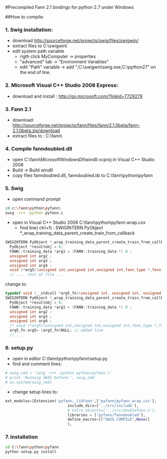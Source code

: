 #Precompiled Fann 2.1 bindings for python 2.7 under Windows

##How to compile:
### 1. Swig installation:
  * download http://sourceforge.net/projects/swig/files/swigwin/
  * extract files to C:\swigwin\
  * edit system path variable
    * rigth click MyComputer -> properties
    * "advanced" tab -> "Environment Variables"
    * edit "Path" variable -> add ";C:\swigwin\swig.exe;C:\python27\" on the end of line.

### 2. Microsoft Visual C++ Studio 2008 Express:
  * download and install : http://go.microsoft.com/?linkid=7729279 

### 3. Fann 2.1
  * download: http://sourceforge.net/projects/fann/files/fann/2.1.0beta/fann-2.1.0beta.zip/download  
  * extract files to : C:\fann\

### 4. Compile fanndoubled.dll
  * open C:\fann\MicrosoftWindowsDll\windll.vcproj in Visual C++ Studio 2008
  * Build -> Build windll
  * copy files fanndoubled.dll, fanndoubled.lib to C:\fann\python\pyfann

### 5. Swig
  * open command prompt

``` sh
cd c:\fann\python\pyfann\
swig -c++ -python pyfann.i
```

  * open in Visual C++ Studio 2008 C:\fann\python\pyfann.wrap.cxx
    *  find line( ctrl+f) : SWIGINTERN PyObject     *_wrap_training_data_parent_create_train_from_callback

```c++
SWIGINTERN PyObject *_wrap_training_data_parent_create_train_from_callback(PyObject *SWIGUNUSEDPARM(self), PyObject *args) {
  PyObject *resultobj = 0;
  FANN::training_data *arg1 = (FANN::training_data *) 0 ;
  unsigned int arg2 ;
  unsigned int arg3 ;
  unsigned int arg4 ;
  void (*arg5)(unsigned int,unsigned int,unsigned int,fann_type *,fann_type *) = (void (*)(unsigned int,unsigned int,unsigned int,fann_type *,fann_type *)) 0 ;
  // .... rest of file ...
```

change to:

```c++
typedef void (__stdcall *arg5_fn)(unsigned int, unsigned int, unsigned int, fann_type*, fann_type*); // added line 
SWIGINTERN PyObject *_wrap_training_data_parent_create_train_from_callback(PyObject *SWIGUNUSEDPARM(self), PyObject *args) {
  PyObject *resultobj = 0;
  FANN::training_data *arg1 = (FANN::training_data *) 0 ;
  unsigned int arg2 ;
  unsigned int arg3 ;
  unsigned int arg4 ;
  /* void (*arg5)(unsigned int,unsigned int,unsigned int,fann_type *,fann_type *) = (void (*)(unsigned int,unsigned int,unsigned int,fann_type *,fann_type *)) 0 ;*/
  arg5_fn arg5= (arg5_fn)NULL; // added line
  // ....
```

### 6. setup.py
  * open in editor C:\fann\python\pyfann\setup.py
  * find and comment lines:

```python
# swig_cmd = 'swig -c++ -python pyfann/pyfann.i'
# print 'Running SWIG before:', swig_cmd
# os.system(swig_cmd)
```

  * change setup lines to:

``` python
ext_modules=[Extension('pyfann._libfann',['pyfann/pyfann_wrap.cxx'], 
                            include_dirs=['../src/include'], 
                            # extra_objects=['../src/doublefann.o'], 
                            libraries = ['pyfann/fanndoubled'],
                            define_macros=[("SWIG_COMPILE",None)]
                            ),
```

### 7. installation
```sh
cd C:\fann\python\pyfann
python setup.py install
```
